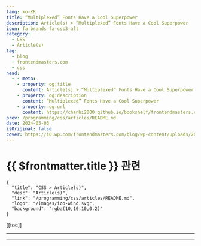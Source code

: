 ```yaml
---
lang: ko-KR
title: “Multiplexed” Fonts Have a Cool Superpower
description: Article(s) > “Multiplexed” Fonts Have a Cool Superpower
icon: fa-brands fa-css3-alt
category: 
  - CSS
  - Article(s)
tag: 
  - blog
  - frontendmasters.com
  - css
head:
  - - meta:
    - property: og:title
      content: Article(s) > “Multiplexed” Fonts Have a Cool Superpower
    - property: og:description
      content: “Multiplexed” Fonts Have a Cool Superpower
    - property: og:url
      content: https://chanhi2000.github.io/bookshelf/frontendmasters.com/multiplexed-fonts-have-a-cool-superpower.html
prev: /programming/css/articles/README.md
date: 2024-05-03
isOriginal: false
cover: https://i0.wp.com/frontendmasters.com/blog/wp-content/uploads/2024/04/tags-thumb.jpg?w=1000&ssl=1
---
```


# {{ $frontmatter.title }} 관련

```component VPCard
{
  "title": "CSS > Article(s)",
  "desc": "Article(s)",
  "link": "/programming/css/articles/README.md",
  "logo": "/images/ico-wind.svg",
  "background": "rgba(10,10,10,0.2)"
}
```

[[toc]]

---

<SiteInfo
  name="“Multiplexed” Fonts Have a Cool Superpower"
  desc="Just to cut to the chase, the superpower is being able to adjust their weight (or at least one of their attributes, or as variable fonts call them, an “axis”) without changing the space they occupy. This means that interactive effect and animations can be done without worry for awkward reflow situations and performance problems. […]"
  url="https://frontendmasters.com/news/multiplexed-fonts-have-a-cool-superpower/"
  logo="https://frontendmasters.com/favicon.ico"
  preview="https://i0.wp.com/frontendmasters.com/blog/wp-content/uploads/2024/04/tags-thumb.jpg?w=1000&ssl=1"/>

<!-- TODO: 작성 -->

---

<TagLinks />